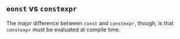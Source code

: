 ## `eonst` vs `constexpr`
The major difference between `const` and `constexpr`, though, is that `constexpr` must be evaluated at compile time.